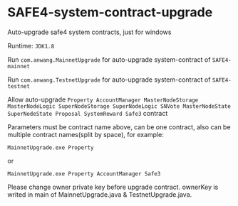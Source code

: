 # SAFE4-system-contract-upgrade
Auto-upgrade safe4 system contracts, just for windows

Runtime: `JDK1.8`

Run `com.anwang.MainnetUpgrade` for auto-upgrade system-contract of `SAFE4-mainnet`

Run `com.anwang.TestnetUpgrade` for auto-upgrade system-contract of `SAFE4-testnet`

Allow auto-upgrade `Property AccountManager MasterNodeStorage MasterNodeLogic SuperNodeStorage SuperNodeLogic SNVote MasterNodeState SuperNodeState Proposal SystemReward Safe3` contract

Parameters must be contract name above, can be one contract, also can be multiple contract names(split by space), for example:

`MainnetUpgrade.exe Property`

or

`MainnetUpgrade.exe Property AccountManager Safe3`

Please change owner private key before upgrade contract. ownerKey is writed in main of MainnetUpgrade.java & TestnetUpgrade.java.

